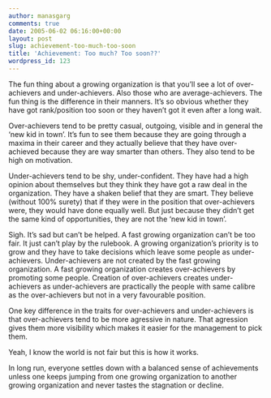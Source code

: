 ```yaml
---
author: manasgarg
comments: true
date: 2005-06-02 06:16:00+00:00
layout: post
slug: achievement-too-much-too-soon
title: 'Achievement: Too much? Too soon??'
wordpress_id: 123
---
```


The fun thing about a growing organization is that you’ll see a lot of over-achievers and under-achievers. Also those who are average-achievers. The fun thing is the difference in their manners. It’s so obvious whether they have got rank/position too soon or they haven’t got it even after a long wait.  

Over-achievers tend to be pretty casual, outgoing, visible and in general the ‘new kid in town’. It’s fun to see them because they are going through a maxima in their career and they actually believe that they have over-achieved because they are way smarter than others. They also tend to be high on motivation.  

Under-achievers tend to be shy, under-confident. They have had a high opinion about themselves but they think they have got a raw deal in the organization. They have a shaken belief that they are smart. They believe (without 100% surety) that if they were in the position that over-achievers were, they would have done equally well. But just because they didn’t get the same kind of opportunities, they are not the ‘new kid in town’.  

Sigh. It’s sad but can’t be helped. A fast growing organization can’t be too fair. It just can’t play by the rulebook. A growing organization’s priority is to grow and they have to take decisions which leave some people as under-achievers. Under-achievers are not created by the fast growing organization. A fast growing organization creates over-achievers by promoting some people. Creation of over-achievers creates under-achievers as under-achievers are practically the people with same calibre as the over-achievers but not in a very favourable position.  

One key difference in the traits for over-achievers and under-achievers is that over-achievers tend to be more agressive in nature. That agression gives them more visibility which makes it easier for the management to pick them.  

Yeah, I know the world is not fair but this is how it works.  

In long run, everyone settles down with a balanced sense of achievements unless one keeps jumping from one growing organization to another growing organization and never tastes the stagnation or decline.
